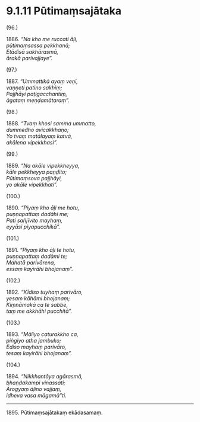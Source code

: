 # 9.1.11 Pūtimaṃsajātaka

(96.)

1886\. _“Na kho me ruccati āḷi,_  
_pūtimaṃsassa pekkhanā;_  
_Etādisā sakhārasmā,_  
_ārakā parivajjaye”._  

(97.)

1887\. _“Ummattikā ayaṃ veṇī,_  
_vaṇṇeti patino sakhiṃ;_  
_Pajjhāyi paṭigacchantiṃ,_  
_āgataṃ meṇḍamātaraṃ”._  

(98.)

1888\. _“Tvaṃ khosi samma ummatto,_  
_dummedho avicakkhaṇo;_  
_Yo tvaṃ matālayaṃ katvā,_  
_akālena vipekkhasi”._  

(99.)

1889\. _“Na akāle vipekkheyya,_  
_kāle pekkheyya paṇḍito;_  
_Pūtimaṃsova pajjhāyi,_  
_yo akāle vipekkhati”._  

(100.)

1890\. _“Piyaṃ kho āḷi me hotu,_  
_puṇṇapattaṃ dadāhi me;_  
_Pati sañjīvito mayhaṃ,_  
_eyyāsi piyapucchikā”._  

(101.)

1891\. _“Piyaṃ kho āḷi te hotu,_  
_puṇṇapattaṃ dadāmi te;_  
_Mahatā parivārena,_  
_essaṃ kayirāhi bhojanaṃ”._  

(102.)

1892\. _“Kīdiso tuyhaṃ parivāro,_  
_yesaṃ kāhāmi bhojanaṃ;_  
_Kiṃnāmakā ca te sabbe,_  
_taṃ me akkhāhi pucchitā”._  

(103.)

1893\. _“Māliyo caturakkho ca,_  
_piṅgiyo atha jambuko;_  
_Ediso mayhaṃ parivāro,_  
_tesaṃ kayirāhi bhojanaṃ”._  

(104.)

1894\. _“Nikkhantāya agārasmā,_  
_bhaṇḍakampi vinassati;_  
_Ārogyaṃ āḷino vajjaṃ,_  
_idheva vasa māgamā”ti._  

---

1895\. Pūtimaṃsajātakaṃ ekādasamaṃ.
